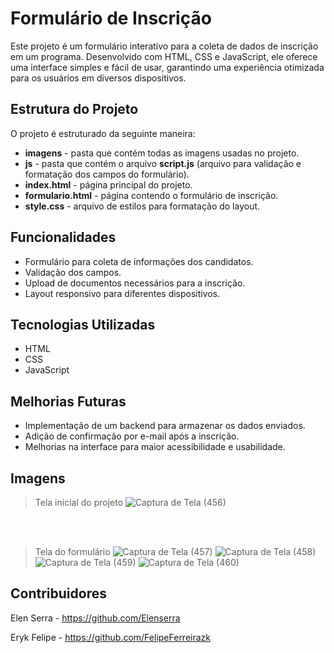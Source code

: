 # Formulário de Inscrição

Este projeto é um formulário interativo para a coleta de dados de inscrição em um programa. Desenvolvido com HTML, CSS e JavaScript, ele oferece uma interface simples e fácil de usar, garantindo uma experiência otimizada para os usuários em diversos dispositivos.

## Estrutura do Projeto
O projeto é estruturado da seguinte maneira:
  - **imagens** - pasta que contém todas as imagens usadas no projeto.
  - **js** - pasta que contém o arquivo **script.js** (arquivo para validação e formatação dos campos do formulário).
  - **index.html** - página principal do projeto.
  - **formulario.html** - página contendo o formulário de inscrição.
  - **style.css** - arquivo de estilos para formatação do layout.
## Funcionalidades
  - Formulário para coleta de informações dos candidatos.
  - Validação dos campos.
  - Upload de documentos necessários para a inscrição.
  - Layout responsivo para diferentes dispositivos.
## Tecnologias Utilizadas
  - HTML
  - CSS
  - JavaScript
## Melhorias Futuras
  - Implementação de um backend para armazenar os dados enviados.
  - Adição de confirmação por e-mail após a inscrição.
  - Melhorias na interface para maior acessibilidade e usabilidade.
## Imagens
  > Tela inicial do projeto 
  ![Captura de Tela (456)](https://github.com/user-attachments/assets/27162bae-0005-4e07-8d50-ac8a9b8f4a2e)

  <br><br>
  
  > Tela do formulário
  ![Captura de Tela (457)](https://github.com/user-attachments/assets/c9599b3f-b1e0-4f7a-88b1-a39c4ff4e45a)
  ![Captura de Tela (458)](https://github.com/user-attachments/assets/7ea95c60-faba-4220-95f2-29b39e701d96)
  ![Captura de Tela (459)](https://github.com/user-attachments/assets/0bf9b406-372b-4ea0-b4ca-d5e907e2571e)
  ![Captura de Tela (460)](https://github.com/user-attachments/assets/92348f12-280a-4269-b5a6-3cb6c6c47ac5)

## Contribuidores
  Elen Serra - https://github.com/Elenserra
  
  Eryk Felipe - https://github.com/FelipeFerreirazk


